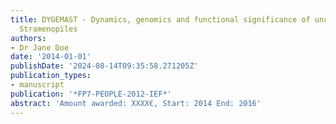 ```yaml
---
title: DYGEMAST - Dynamics, genomics and functional significance of uncultured marine
  Stramenopiles
authors:
- Dr Jane Doe
date: '2014-01-01'
publishDate: '2024-08-14T09:35:58.271205Z'
publication_types:
- manuscript
publication: '*FP7-PEOPLE-2012-IEF*'
abstract: 'Amount awarded: XXXX€, Start: 2014 End: 2016'
---
```

